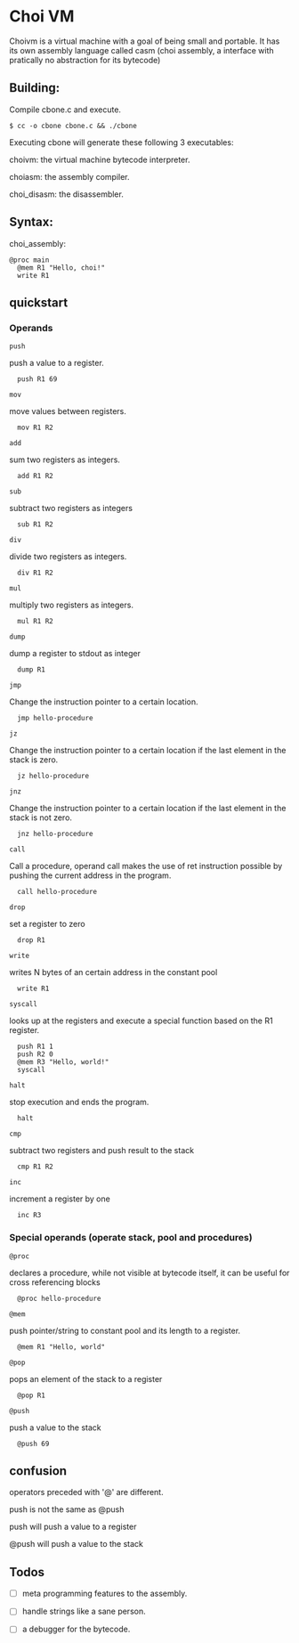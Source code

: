 # Choi VM

Choivm is a virtual machine with a goal of being small and portable.
It has its own assembly language called casm (choi assembly, a interface with pratically no abstraction for its bytecode)

## Building:

Compile cbone.c and execute.

```shell
$ cc -o cbone cbone.c && ./cbone
```

Executing cbone will generate these following 3 executables:

choivm: the virtual machine bytecode interpreter.

choiasm: the assembly compiler.

choi_disasm: the disassembler.

## Syntax:

choi_assembly:

```
@proc main
  @mem R1 "Hello, choi!"
  write R1
```

## quickstart

### Operands

```push```

push a value to a register.

```
  push R1 69
```

```mov```

move values between registers.

```
  mov R1 R2
```

```add```

sum two registers as integers.

```
  add R1 R2
```

```sub```

subtract two registers as integers

```
  sub R1 R2
```

```div```

divide two registers as integers.

```
  div R1 R2
```

```mul```

multiply two registers as integers.

```
  mul R1 R2
```

```dump```

dump a register to stdout as integer

```
  dump R1
```

```jmp```

Change the instruction pointer to a certain location.

```
  jmp hello-procedure
```

```jz```

Change the instruction pointer to a certain location if the last element in the stack is zero.

```
  jz hello-procedure
```

```jnz```

Change the instruction pointer to a certain location if the last element in the stack is not zero.

```
  jnz hello-procedure
```

```call```

Call a procedure, operand call makes the use of ret instruction possible by pushing the current address in the program.

```
  call hello-procedure
```

```drop```

set a register to zero

```
  drop R1
```

```write```

writes N bytes of an certain address in the constant pool

```
  write R1
```

```syscall```

looks up at the registers and execute a special function based on the R1 register.

```
  push R1 1
  push R2 0
  @mem R3 "Hello, world!"
  syscall
```

```halt```

stop execution and ends the program.

```
  halt
```

```cmp```

subtract two registers and push result to the stack

```
  cmp R1 R2
```

```inc```

increment a register by one

```
  inc R3
```

### Special operands (operate stack, pool and procedures)

```@proc```

declares a procedure, while not visible at bytecode itself, it can be useful for cross referencing blocks

```
  @proc hello-procedure
```

```@mem```

push pointer/string to constant pool and its length to a register.


```
  @mem R1 "Hello, world"
```

```@pop```

pops an element of the stack to a register

```
  @pop R1
```

```@push```

push a value to the stack

```
  @push 69
```

## confusion

operators preceded with '@' are different.

push is not the same as @push

push will push a value to a register

@push will push a value to the stack

## Todos

- [ ] meta programming features to the assembly.

- [ ] handle strings like a sane person.

- [ ] a debugger for the bytecode.